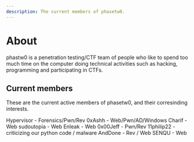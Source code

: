 ```yaml
---
description: The current members of phasetw0.
---
```


# About

phastw0 is a penetration testing/CTF team of people who like to spend too much time on the computer doing technical activities such as hacking, programming and participating in CTFs.

## Current members

These are the current active members of phasetw0, and their corresinding interests.

Hypervisor - Forensics/Pwn/Rev
0xAshh - Web/Pwn/AD/Windows
Charif - Web
sudoutopia - Web
Enleak - Web
0x00Jeff - Pwn/Rev
11philip22 - criticizing our python code / malware
AndDone - Rev / Web
SENQU - Web
